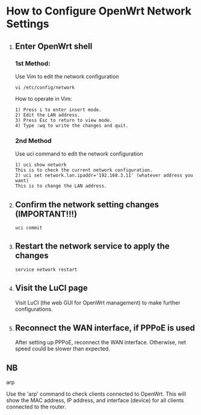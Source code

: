 # How to Configure OpenWrt Network Settings

1. ## Enter OpenWrt shell

   ### 1st Method:

   Use Vim to edit the network configuration

   ```
   vi /etc/config/network
   ```

   How to operate in Vim:

   ```
   1) Press i to enter insert mode.
   2) Edit the LAN address.
   3) Press Esc to return to view mode.
   4) Type :wq to write the changes and quit.
   ```

   ### 2nd Method

   Use uci command to edit the network configuration

   ```
   1) uci show network
   This is to check the current network configuration.
   2) uci set network.lan.ipaddr='192.168.3.11' (whatever address you want)
   This is to change the LAN address.
   ```

2. ## Confirm the network setting changes (IMPORTANT!!!)

   ```
   uci commit
   ```

3. ## Restart the network service to apply the changes

   ```
   service network restart
   ```

4. ## Visit the LuCI page

   Visit LuCI (the web GUI for OpenWrt management) to make further configurations.

5. ## Reconnect the WAN interface, if PPPoE is used

   After setting up PPPoE, reconnect the WAN interface. Otherwise, net speed could be slower than expected.

## NB

arp

Use the 'arp' command to check clients connected to OpenWrt. This will show the MAC address, IP address, and interface (device) for all clients connected to the router.
